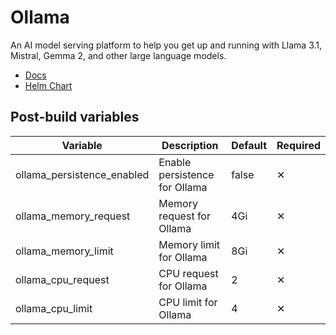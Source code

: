 # Ollama

An AI model serving platform to help you get up and running with Llama 3.1, Mistral, Gemma 2, and other large language models.

- [Docs](https://github.com/ollama/ollama/tree/main/docs)
- [Helm Chart](https://github.com/otwld/ollama-helm)

## Post-build variables

| Variable                   | Description                   | Default | Required |
| -------------------------- | ----------------------------- | ------- | -------- |
| ollama_persistence_enabled | Enable persistence for Ollama | false   | ✕        |
| ollama_memory_request      | Memory request for Ollama     | 4Gi     | ✕        |
| ollama_memory_limit        | Memory limit for Ollama       | 8Gi     | ✕        |
| ollama_cpu_request         | CPU request for Ollama        | 2       | ✕        |
| ollama_cpu_limit           | CPU limit for Ollama          | 4       | ✕        |
